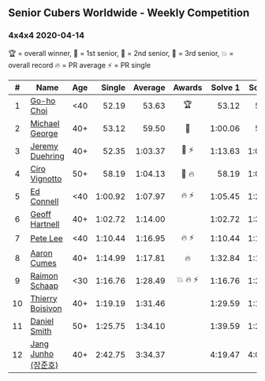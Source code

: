 ## Senior Cubers Worldwide - Weekly Competition
### 4x4x4 2020-04-14

🏆 = overall winner, 🥇 = 1st senior, 🥈 = 2nd senior, 🥉 = 3rd senior, 💥 = overall record 🔥 = PR average ⚡ = PR single

| # | Name | Age | Single | Average | Awards | Solve 1 | Solve 2 | Solve 3 | Solve 4 | Solve 5 | Video |
| :--: | -- | :--: | --: | --: | :--: | --: | --: | --: | --: | --: | :-- |
| 1 | [Go-ho Choi](../../persons/go_ho_choi/444.md) | <40 | 52.19 | 53.63 | 🏆 | 53.12 | 52.19 | 59.25 | 54.58 | 53.20 | [Link](https://www.facebook.com/events/1400953806773430/permalink/1406005829601561/) |
| 2 | [Michael George](../../persons/michael_george/444.md) | 40+ | 53.12 | 59.50 | 🥇 | 1:00.06 | 53.12 | 59.31 | 59.12 | 1:06.73 | [Link](https://www.facebook.com/events/1400953806773430/permalink/1402135086655302/) |
| 3 | [Jeremy Duehring](../../persons/jeremy_duehring/444.md) | 40+ | 52.35 | 1:03.37 | 🥈 ⚡ | 1:13.63 | 1:03.17 | 57.37 | 1:09.56 | 52.35 | [Link](https://www.facebook.com/events/1400953806773430/permalink/1406261962909281/) |
| 4 | [Ciro Vignotto](../../persons/ciro_vignotto/444.md) | 50+ | 58.19 | 1:04.13 | 🥉 🔥 | 58.19 | 1:02.89 | 1:06.59 | 1:03.62 | 1:05.88 | [Link](https://www.facebook.com/events/1400953806773430/permalink/1402003046668506/) |
| 5 | [Ed Connell](../../persons/ed_connell/444.md) | <40 | 1:00.92 | 1:07.97 | 🔥 ⚡ | 1:05.45 | 1:20.49 | 1:11.06 | 1:00.92 | 1:07.41 | [Link](https://www.facebook.com/events/1400953806773430/permalink/1404450843090393/) |
| 6 | [Geoff Hartnell](../../persons/geoff_hartnell/444.md) | 40+ | 1:02.72 | 1:14.00 |  | 1:02.72 | 1:30.16 | 1:04.62 | 1:13.79 | 1:23.59 | [Link](https://www.facebook.com/events/1400953806773430/permalink/1403856269816517/) |
| 7 | [Pete Lee](../../persons/pete_lee/444.md) | <40 | 1:10.44 | 1:16.95 | 🔥 ⚡ | 1:10.44 | 1:15.07 | 1:18.39 | 1:22.21 | 1:17.40 | [Link](https://www.facebook.com/events/1400953806773430/permalink/1405527432982734/) |
| 8 | [Aaron Cumes](../../persons/aaron_cumes/444.md) | 40+ | 1:14.99 | 1:17.81 | 🔥 | 1:32.84 | 1:15.83 | 1:14.99 | 1:20.55 | 1:17.06 | [Link](https://www.facebook.com/events/1400953806773430/permalink/1401024440099700/) |
| 9 | [Raimon Schaap](../../persons/raimon_schaap/444.md) | <30 | 1:16.76 | 1:28.49 | 💥 🔥 ⚡ | 1:16.76 | 1:26.04 | 1:28.26 | 1:31.16 | 1:36.31 | [Link](https://www.facebook.com/events/1400953806773430/permalink/1405207589681385/) |
| 10 | [Thierry Boisivon](../../persons/thierry_boisivon/444.md) | 40+ | 1:19.19 | 1:31.46 |  | 1:29.59 | 1:19.19 | 1:27.59 | 1:37.21 | DNF | |
| 11 | [Daniel Smith](../../persons/daniel_smith/444.md) | 50+ | 1:25.75 | 1:34.10 |  | 1:39.59 | 1:25.75 | 1:29.21 | 1:37.85 | 1:35.23 | [Link](https://www.facebook.com/events/1400953806773430/permalink/1405757922959685/) |
| 12 | [Jang Junho (장준호)](../../persons/jang_junho/444.md) | 40+ | 2:42.75 | 3:34.37 |  | 4:19.47 | 4:09.30 | 2:42.75 | 2:55.31 | 3:38.51 | [Link](https://www.facebook.com/events/1400953806773430/permalink/1405948379607306/) |

<!-- Global site tag (gtag.js) - Google Analytics -->
<script async src="https://www.googletagmanager.com/gtag/js?id=UA-86348435-3"></script>
<script>window.dataLayer = window.dataLayer || []; function gtag() {dataLayer.push(arguments);} gtag('js', new Date()); gtag('config', 'UA-86348435-3');</script>
